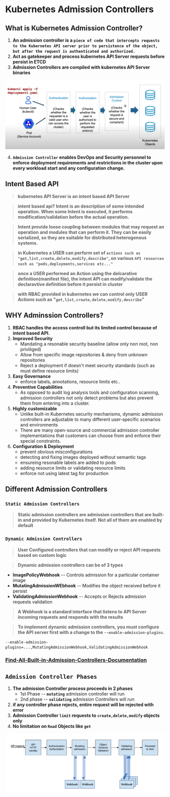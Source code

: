 # Kubernetes Admission Controllers

## What is Kubernetes Admission Controller?
1) **An admission controller is a `piece of code that intercepts requests to the Kubernetes API server prior to persistence of the object, but after the request is authenticated and authorized.`**
2) **Act as gatekeeper and process kubernetes API Server requests before persist in ETCD**
3) **Admission Controllers are compiled with kubernetes API Server binaries**

![adminssion-controller](https://github.com/lerndevops/kubernetes-security/blob/main/img/admission-controller.png)

4) **`Admission Controller` enables DevOps and Security personnel to enforce deployment requirements and restrictions in the cluster upon every workload start and any configuration change.**

## Intent Based API 

> **kubernetes API Server is an intent based API Server**

> **intent based api? Intent is an description of some intended operation. When some Intent is executed, it performs modification/validation before the actual operation.**

> **Intent provide loose coupling between modules that may request an operation and modules that can perform it. They can be easily serialized, so they are suitable for distributed heterogenous systems.**

> **in Kubernetes a USER can perform set of `actions such as "get,list,create,delete,modify,describe"`, on various `API resources such as "pods,deployments,services etc..."`** 

> **once a USER performed an Action using the delcarative definition(manifest file), the intent API can modify/validate the declaravtive definition before it persist in cluster**

> **with RBAC provided in kubernetes we can control only USER Actions such as "`get,list,create,delete,modify,describe`"** 

## WHY Adminssion Controllers? 

1) **RBAC handles the access controll but its limited control because of intent based API.**
2) **Improved Security**
     * Mandating a resonable security baseline (allow only non root, non priviliged)
     * Allow from specific image repositories & deny from unknown repositories 
     * Reject a deployment if doesn't meet security standards (such as must define resource limits)
3) **Easy Governance** 
     * enforce labels, annotations, resource limits etc..
4) **Preventive Capabilities**
     * As opposed to audit log analysis tools and configuration scanning, admission controllers not only detect problems but also prevent them from entering into a cluster.
5) **Highly customizable**
     * Unlike built-in Kubernetes security mechanisms, dynamic admission controllers are adjustable to many different user-specific scenarios and environments
     * There are many open-source and commercial admission controller implementations that customers can choose from and enforce their special constraints.
4) **Configuration & Deployment**
     * prevent obvious misconfigurations 
     * detecting and fixing images deployed without semantic tags 
     * ensureing resonable labels are added to pods 
     * adding resource limits or validating resource limits 
     * enforce not using latest tag for production 

## Different Admission Controllers

### `Static Admission Controllers` 
> **Static admission controllers are admission controllers that are built-in and provided by Kubernetes itself. Not all of them are enabled by default**

### `Dynamic Admission Controllers`
> **User Configured controllers that can modify or reject API requests based on custom logic**

> **Dynamic admission controllers can be of 3 types** 

  * **ImagePolicyWebhook**         -- Controls admission for a particular container image
  * **MutatingAdmissionWEbhook**   -- Modifies the object received before it persist 
  * **ValidatingAdmissionWebhook** -- Accepts or Rejects admission requests validation

> **A Webhook is a standard interface that listens to API Server incoming requests and responds with the results**

> **To implement dynamic admission controllers, you must configure the API server first with a change to the `--enable-admission-plugins`.**

```
--enable-admission-plugins=...,MutatingAdmissionWebhook,ValidatingAdmissionWebhook
```
### [Find-All-Built-in-Admission-Controllers-Documentation](https://kubernetes.io/docs/reference/access-authn-authz/admission-controllers/)

## `Admission Controller Phases`

1) **The admission Controller process proceeds in 2 phases**
    * 1st Phase -- **`mutating`** admission controller will run 
    * 2nd phase -- **`validating`** admission Controllers will run 
2) **if any controller phase rejects, entire request will be rejected with error** 
3) **Admission Controller **`limit`** requests to **`create,delete,modify`** objects only** 
4) **No limitation on `Read` Objects like `get`**  

![Admission-Controllers-phases](https://github.com/lerndevops/kubernetes-security/blob/main/img/admission-controller-phases.png)